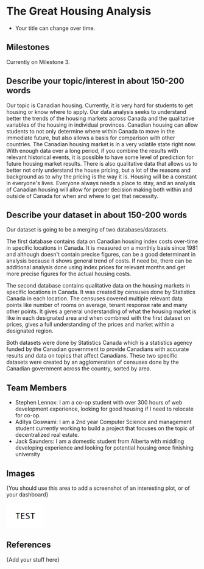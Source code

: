 # The Great Housing Analysis

- Your title can change over time.

## Milestones

Currently on Milestone 3.

## Describe your topic/interest in about 150-200 words

Our topic is Canadian housing. Currently, it is very hard for students to get housing or know where to apply.
Our data analysis seeks to understand better the trends of the housing markets across Canada and the qualitative variables of the housing in individual provinces. Canadian housing can allow students to not only determine where within Canada to move in the immediate future, but also allows a basis for comparison with other countries. The Canadian housing market is in a very volatile state right now. With enough data over a long period, if you combine the results with relevant historical events, it is possible to have some level of prediction for future housing market results. There is also qualitative data that allows us to better not only understand the house pricing, but a lot of the reasons and background as to why the pricing is the way it is. Housing will be a constant in everyone's lives. Everyone always needs a place to stay, and an analysis of Canadian housing will allow for proper decision making both within and outside of Canada for when and where to get that necessity.

## Describe your dataset in about 150-200 words

Our dataset is going to be a merging of two databases/datasets.

The first database contains data on Canadian housing index costs over-time in specific locations in Canada. It is measured on a monthly basis since 1981 and although doesn't contain precise figures, can be a good determinant in analysis because it shows general trend of costs. If need be, there can be additional analysis done using index prices for relevant months and get more precise figures for the actual housing costs.

The second database contains qualitative data on the housing markets in specific locations in Canada. It was created by censuses done by Statistics Canada in each location. The censuses covered multiple relevant data points like number of rooms on average, tenant response rate and many other points. It gives a general understanding of what the housing market is like in each designated area and when combined with the first dataset on prices, gives a full understanding of the prices and market within a designated region.

Both datasets were done by Statistics Canada which is a statistics agency funded by the Canadian government to provide Canadians with accurate results and data on topics that affect Canadians. These two specific datasets were created by an agglomeration of censuses done by the Canadian government across the country, sorted by area.

## Team Members

- Stephen Lennox: I am a co-op student with over 300 hours of web development experience, looking for good housing if I need to relocate for co-op.
- Aditya Goswami: I am a 2nd year Computer Science and management student currently working to build a project that focuses on the topic of decentralized real estate.
- Jack Saunders: I am a domestic student from Alberta with middling developing experience and looking for potential housing once finishing university

## Images

{You should use this area to add a screenshot of an interesting plot, or of your dashboard}

<img src ="images/test.png" width="100px">

## References

{Add your stuff here}
